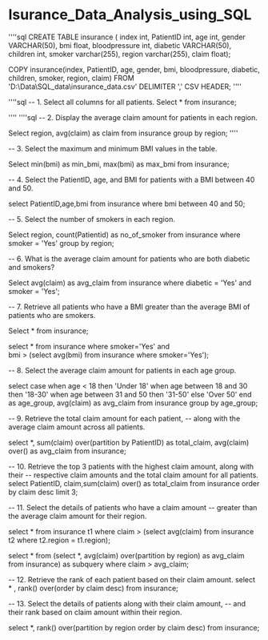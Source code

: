 # Isurance_Data_Analysis_using_SQL

''''sql
CREATE TABLE insurance (
index int,
PatientID int,
age int,
gender VARCHAR(50),
bmi float,
bloodpressure int,
diabetic VARCHAR(50),	
children int,
smoker varchar(255),
region varchar(255),
claim float);

COPY insurance(index, PatientID, age, gender, bmi, bloodpressure, diabetic, children, smoker, region, claim)
FROM 'D:\Data\SQL_data\insurance_data.csv'
DELIMITER ','
CSV HEADER;
''''

''''sql
-- 1. Select all columns for all patients.
Select * from insurance;

''''
''''sql
-- 2. Display the average claim amount for patients in each region.

Select region, avg(claim) as claim
from insurance
group by region;
''''

-- 3. Select the maximum and minimum BMI values in the table.

Select min(bmi) as min_bmi, max(bmi) as max_bmi 
from insurance;


-- 4. Select the PatientID, age, and BMI for patients with a BMI between 40 and 50.

select PatientID,age,bmi from insurance where bmi between 40 and 50;


-- 5. Select the number of smokers in each region.

Select region, count(Patientid) as no_of_smoker
from insurance
where smoker = 'Yes'
group by region;


-- 6. What is the average claim amount for patients who are both diabetic and smokers?


Select  avg(claim) as avg_claim 
from insurance
where diabetic = 'Yes' and smoker = 'Yes';

-- 7. Retrieve all patients who have a BMI greater than the average BMI of patients who are smokers.

Select * from insurance;

select * 
from insurance where smoker='Yes' and  
bmi > (select avg(bmi) from insurance where smoker='Yes');

-- 8. Select the average claim amount for patients in each age group.

select 
	case when age < 18 then 'Under 18'
    when age between 18 and 30 then '18-30'
    when age between 31 and 50 then '31-50'
    else 'Over 50'
end as age_group,
avg(claim) as avg_claim
from insurance
group by age_group;

-- 9. Retrieve the total claim amount for each patient, 
-- along with the average claim amount across all patients.

select *,
sum(claim) over(partition by PatientID) as total_claim,
avg(claim) over() as avg_claim from insurance;

-- 10. Retrieve the top 3 patients with the highest claim amount, along with their 
-- respective claim amounts and the total claim amount for all patients.
select PatientID, claim,sum(claim) over() as total_claim from insurance
order by claim desc limit 3;



-- 11. Select the details of patients who have a claim amount 
-- greater than the average claim amount for their region.

select * from insurance t1
where claim > (select avg(claim) from insurance t2 where t2.region = t1.region);

select * from (select *, avg(claim)  over(partition by region) 
as avg_claim from insurance) as subquery
where claim > avg_claim;


-- 12. Retrieve the rank of each patient based on their claim amount.
select * , rank() over(order by claim desc) from insurance;



-- 13. Select the details of patients along with their claim amount, 
-- and their rank based on claim amount within their region.

select *, rank() over(partition by region order by claim desc) from insurance;




































